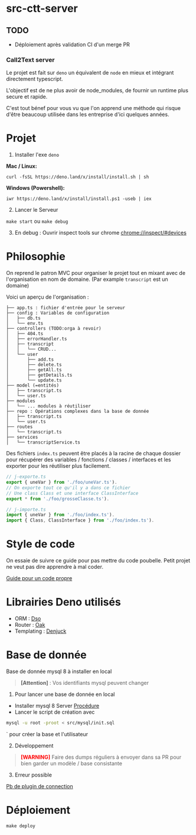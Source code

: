 # src-ctt-server

## TODO

- Déploiement après validation CI d'un merge PR

### Call2Text server

Le projet est fait sur `deno` un équivalent de `node` en mieux et intégrant directement typescript.

L'objectif est de ne plus avoir de node_modules, de fournir un runtime plus secure et rapide.

C'est tout bénef pour vous vu que l'on apprend une méthode qui risque d'être beaucoup utilisée dans les entreprise d'ici quelques années.

# Projet

1. Installer l'exe `deno`

**Mac / Linux:**

```
curl -fsSL https://deno.land/x/install/install.sh | sh
```

**Windows (Powershell):**

```
iwr https://deno.land/x/install/install.ps1 -useb | iex
```

2. Lancer le Serveur

`make start` ou `make debug`

3. En debug : Ouvrir inspect tools sur chrome
   [chrome://inspect/#devices](chrome://inspect/#devices)

# Philosophie

On reprend le patron MVC pour organiser le projet tout en mixant avec de l'organisation en nom de domaine. (Par example `transcript` est un domaine)

Voici un aperçu de l'organisation :

```
├── app.ts : fichier d'entrée pour le serveur
├── config : Variables de configuration
│   ├── db.ts
│   └── env.ts
├── controllers (TODO:orga à revoir)
│   ├── 404.ts
│   ├── errorHandler.ts
│   ├── transcript
│   │   └── CRUD...
│   └── user
│       ├── add.ts
│       ├── delete.ts
│       ├── getAll.ts
│       ├── getDetails.ts
│       └── update.ts
├── model (=entités)
│   ├── transcript.ts
│   └── user.ts
├── modules
│   └── ... modules à réutiliser
├── repo : Opérations complexes dans la base de donnée
│   ├── transcript.ts
│   └── user.ts
├── routes
│   └── transcript.ts
├── services
│   └── transcriptService.ts
```

Des fichiers `index.ts` peuvent être placés à la racine de chaque dossier pour récupérer des variables / fonctions / classes / interfaces et les exporter pour les réutiliser plus facilement.

```js
// j-exporte.ts
export { uneVar } from './foo/uneVar.ts').
// On exporte tout ce qu'il y a dans ce fichier
// Une class Class et une interface ClassInterface
export * from './foo/grosseClasse.ts').
```

```js
// j-importe.ts
import { uneVar } from './foo/index.ts').
import { Class, ClassInterface } from './foo/index.ts').
```

# Style de code

On essaie de suivre ce guide pour pas mettre du code poubelle. Petit projet ne veut pas dire apprendre à mal coder.

[Guide pour un code propre](https://github.com/goldbergyoni/nodebestpractices)

# Librairies Deno utilisés

- ORM : [Dso](https://github.com/manyuanrong/dso)
- Router : [Oak](https://deno.land/x/oak/)
- Templating : [Denjuck](https://deno.land/x/denjucks/)

# Base de donnée

Base de donnée mysql 8 à installer en local

> **[Attention]** : Vos identifiants mysql peuvent changer

1. Pour lancer une base de donnée en local

- Installer mysql 8 Server
  [Procédure](https://dev.mysql.com/doc/mysql/en/windows-installation.html)
- Lancer le script de création avec

```sh
mysql -u root -proot < src/mysql/init.sql
```

` pour créer la base et l'utilisateur

2. Développement

> <span style='color:red;'><b>[WARNING]</b></span> Faire des dumps réguliers à envoyer dans sa PR pour bien garder un modèle / base consistante


3. Erreur possible

[Pb de plugin de connection](https://stackoverflow.com/questions/51179516/sequel-pro-and-mysql-connection-failed)

# Déploiement

`make deploy`
